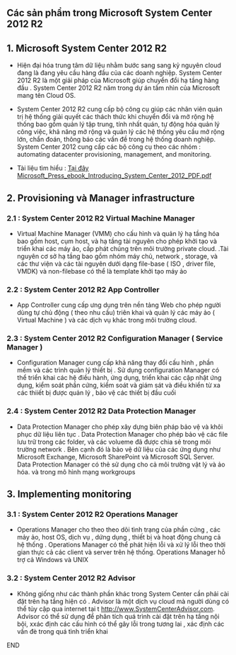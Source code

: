 


## Các sản phẩm trong Microsoft System Center 2012 R2


## 1. Microsoft System Center 2012 R2

- Hiện đại hóa trung tâm dữ liệu nhằm bước sang sang kỷ nguyên cloud đang là đang yêu cầu hàng đầu của các doanh nghiệp.  System Center 2012 R2 là một giải pháp của Microsoft giúp chuyển đổi hạ tầng hàng đầu .  System Center 2012 R2 năm trong dự án tầm nhìn của Microsoft mang tên Cloud OS. 
- System Center 2012 R2 cung cấp  bộ công cụ giúp các nhân viên quản trị hệ thống giải quyết các thách thức khi chuyển đổi và mở rộng hệ thống bao gồm quản lý tập trung, tính nhất quán,  tự động hóa quản lý công việc, khả năng mở rộng và quản lý các hệ thống yêu cầu mở rộng lớn, chẩn đoán, thông báo các vấn đề trong hệ thống doanh nghiệp. System Center 2012 cung cấp các bộ công cụ theo các nhóm :  automating datacenter provisioning, management, and monitoring.  


- Tài liệu tìm hiểu : [Tại đây Microsoft_Press_ebook_Introducing_System_Center_2012_PDF.pdf ](./Microsoft_Press_ebook_Introducing_System_Center_2012_PDF.pdf)


## 2. Provisioning và Manager infrastructure

### 2.1 : System Center 2012 R2 Virtual Machine Manager

- Virtual Machine Manager (VMM) cho cấu hình và quản lý hạ tầng hóa bao gồm host, cụm host,  và hạ tầng tài nguyên cho phép khởi tạo và triển khai các máy ảo,  cấp phát chúng trên môi trường private cloud. .Tài nguyên cơ sở hạ tầng bao gồm nhóm máy chủ, network , storage, và các thư viện và các tài nguyên dưới dạng file-base ( ISO , driver file, VMDK) và non-filebase có thể là template khởi tạo máy ảo

### 2.2 : System Center 2012 R2 App Controller

- App Controller cung cấp ưng dụng trên nền tảng Web cho phép người dùng tự chủ động ( theo nhu cầu) triên khai và quản lý các máy ảo ( Virtual Machine  )  và các dịch vụ khác trong môi trường cloud. 


### 2.3 : System Center 2012 R2  Configuration Manager ( Service Manager ) 

- Configuration Manager cung cấp khả năng thay đổi cấu hình , phần mềm và các trình quản lý thiết bị . Sử dụng configuration Manager  có thể triển khai các hệ điều hành, ứng dụng, triển khai các cập nhật ứng dụng, kiểm soát phần cứng, kiểm soát và giám sát  và điều khiển từ xa các thiiết bị được quản lý , bảo vệ các thiết bị đầu cuối 


### 2.4 : System Center 2012 R2 Data Protection Manager

- Data Protection Manager cho phép xây dựng biên pháp bảo vệ và khôi phục dữ liệu liên tục . Data Protection Manager cho phép bảo vệ các file lưu trữ trong các folder,  và các volueme đã được chia sẻ trong môi trường network . Bên cạnh đó là bảo vệ dữ liệu của các ứng dụng như Microsoft Exchange, Microsoft SharePoint và  Microsoft SQL Server. Data Protection Manager có thẻ sử dụng cho cả môi trường vật lý và ảo hóa.  và trong mô hình mạng workgroups


## 3. Implementing monitoring


### 3.1 : System Center 2012 R2  Operations Manager

- Operations Manager cho theo theo dõi tình trạng của phần cứng , các mảy ảo, host OS,  dịch vụ , dứng dụng , thiết bị và hoạt động chung cả hệ thống .  Operations Manager có thể phát hiện lỗi và xử lý lỗi theo thời gian thực cả các client và server trên hệ thống.  Operations Manager  hỗ trợ cả Windows và UNIX 

### 3.2 : System Center 2012 R2 Advisor

- Không giống như các thành phần khác trong System Center cần phải cài đặt trên hạ tầng hiện có . Advisor là một dịch vụ cloud mà người dùng có thể tủy cập qua internet tại t http://www.SystemCenterAdvisor.com.   Advisor có thể sử dụng để phân tích quá trình cài đặt trên hạ tầng nội bội, xxác định các cấu hình có thể gây lỗi trong tương lai , xác định các vấn đè trong quá tình triển khai 




END
